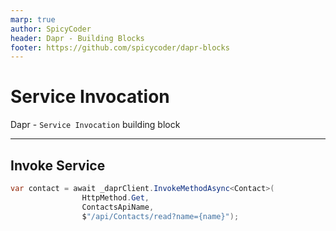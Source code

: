 ```yaml
---
marp: true
author: SpicyCoder
header: Dapr - Building Blocks
footer: https://github.com/spicycoder/dapr-blocks
---
```


# Service Invocation

Dapr - `Service Invocation` building block

---

## Invoke Service

```cs
var contact = await _daprClient.InvokeMethodAsync<Contact>(
                HttpMethod.Get,
                ContactsApiName,
                $"/api/Contacts/read?name={name}");
```
